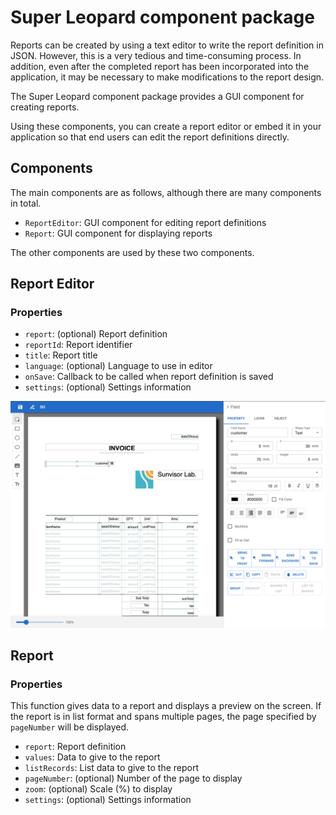 Super Leopard component package
==============================

Reports can be created by using a text editor to write the report definition in JSON.
However, this is a very tedious and time-consuming process.
In addition, even after the completed report has been incorporated into the application, it may be necessary to make modifications to the report design.

The Super Leopard component package provides a GUI component for creating reports.

Using these components, you can create a report editor or embed it in your application so that end users can edit the report definitions directly.

Components
--------------

The main components are as follows, although there are many components in total.

- `ReportEditor`: GUI component for editing report definitions
- `Report`: GUI component for displaying reports

The other components are used by these two components.

Report Editor
-------------

### Properties

- `report`: (optional) Report definition
- `reportId`: Report identifier
- `title`: Report title
- `language`: (optional) Language to use in editor
- `onSave`: Callback to be called when report definition is saved
- `settings`: (optional) Settings information

![report editor](../../docs/en/images/report_editor.png)

Report
-------

### Properties

This function gives data to a report and displays a preview on the screen.
If the report is in list format and spans multiple pages, the page specified by `pageNumber` will be displayed.

- `report`: Report definition
- `values`: Data to give to the report
- `listRecords`: List data to give to the report
- `pageNumber`: (optional) Number of the page to display
- `zoom`: (optional) Scale (%) to display
- `settings`: (optional) Settings information
